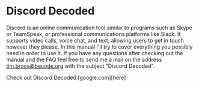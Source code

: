 # Discord Decoded

Discord is an online communication tool similar to programs such as Skype or TeamSpeak, or professional communications platforms like Slack. It supports video calls, voice chat, and text, allowing users to get in touch however they please. In this manual I'll try to cover everything you possibly need in order to use it. If you have any questions after checking out the manual and the FAQ feel free to send me a mail on the address tim.broos@becode.org with the subject "Discord Decoded".

Check out Discord Decoded [google.com][here]
